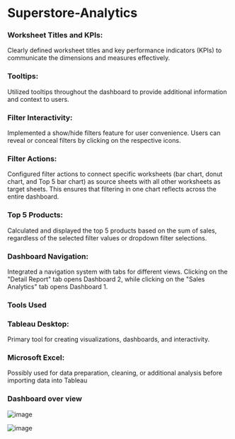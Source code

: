 # Superstore-Analytics

### Worksheet Titles and KPIs:

Clearly defined worksheet titles and key performance indicators (KPIs) to communicate the dimensions and measures effectively.

### Tooltips:
Utilized tooltips throughout the dashboard to provide additional information and context to users.

### Filter Interactivity:
Implemented a show/hide filters feature for user convenience. Users can reveal or conceal filters by clicking on the respective icons.

### Filter Actions:
Configured filter actions to connect specific worksheets (bar chart, donut chart, and Top 5 bar chart) as source sheets with all other worksheets as target sheets. This ensures that filtering in one chart
reflects across the entire dashboard.

### Top 5 Products:
Calculated and displayed the top 5 products based on the sum of sales, regardless of the selected filter values or dropdown filter selections.

### Dashboard Navigation:
Integrated a navigation system with tabs for different views. Clicking on the "Detail Report" tab opens Dashboard 2, while clicking on the "Sales Analytics" tab opens Dashboard 1.
### Tools Used

### Tableau Desktop:
 Primary tool for creating visualizations, dashboards, and interactivity.

### Microsoft Excel:
Possibly used for data preparation, cleaning, or additional analysis before importing data into Tableau

### Dashboard over view
![image](https://github.com/Suthish-A/Superstore-Analytics/assets/133667688/c90352ab-9fa5-4c3d-b118-19d4fc6781cf)

![image](https://github.com/Suthish-A/Superstore-Analytics/assets/133667688/62844913-c7cc-415a-8bd1-de4032027d19)



##
